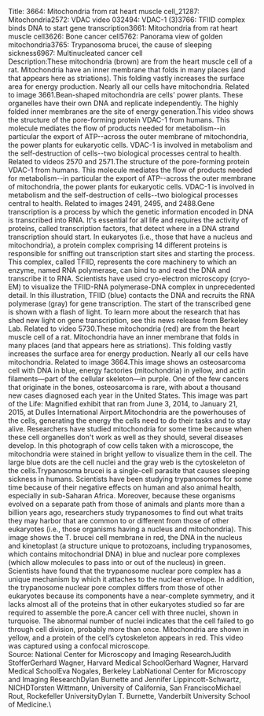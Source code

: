 Title: 3664: Mitochondria from rat heart muscle cell_21287: Mitochondria2572: VDAC video 032494: VDAC-1 (3)3766: TFIID complex binds DNA to start gene transcription3661: Mitochondria from rat heart muscle cell3626: Bone cancer cell5762: Panorama view of golden mitochondria3765: Trypanosoma brucei, the cause of sleeping sickness6967: Multinucleated cancer cell \
Description:These mitochondria (brown) are from the heart muscle cell of a rat. Mitochondria have an inner membrane that folds in many places (and that appears here as striations). This folding vastly increases the surface area for energy production. Nearly all our cells have mitochondria. Related to image 3661.Bean-shaped mitochondria are cells' power plants. These organelles have their own DNA and replicate independently. The highly folded inner membranes are the site of energy generation.This video shows the structure of the pore-forming protein VDAC-1 from humans. This molecule mediates the flow of products needed for metabolism--in particular the export of ATP--across the outer membrane of mitochondria, the power plants for eukaryotic cells. VDAC-1 is involved in metabolism and the self-destruction of cells--two biological processes central to health.  Related to videos 2570 and 2571.The structure of the pore-forming protein VDAC-1 from humans. This molecule mediates the flow of products needed for metabolism--in particular the export of ATP--across the outer membrane of mitochondria, the power plants for eukaryotic cells. VDAC-1 is involved in metabolism and the self-destruction of cells--two biological processes central to health. Related to images 2491, 2495, and 2488.Gene transcription is a process by which the genetic information encoded in DNA is transcribed into RNA. It's essential for all life and requires the activity of proteins, called transcription factors, that detect where in a DNA strand transcription should start. In eukaryotes (i.e., those that have a nucleus and mitochondria), a protein complex comprising 14 different proteins is responsible for sniffing out transcription start sites and starting the process. This complex, called TFIID, represents the core machinery to which an enzyme, named RNA polymerase, can bind to and read the DNA and transcribe it to RNA. Scientists have used cryo-electron microscopy (cryo-EM) to visualize the TFIID-RNA polymerase-DNA complex in unprecedented detail. In this illustration, TFIID (blue) contacts the DNA and recruits the RNA polymerase (gray) for gene transcription. The start of the transcribed gene is shown with a flash of light. To learn more about the research that has shed new light on gene transcription, see this news release from Berkeley Lab. Related to  video 5730.These mitochondria (red) are from the heart muscle cell of a rat. Mitochondria have an inner membrane that folds in many places (and that appears here as striations). This folding vastly increases the surface area for energy production. Nearly all our cells have mitochondria. Related to image 3664.This image shows an osteosarcoma cell with DNA in blue, energy factories (mitochondria) in yellow, and actin filaments—part of the cellular skeleton—in purple. One of the few cancers that originate in the bones, osteosarcoma is rare, with about a thousand new cases diagnosed each year in the United States.  This image was part of the Life: Magnified exhibit that ran from June 3, 2014, to January 21, 2015, at Dulles International Airport.Mitochondria are the powerhouses of the cells, generating the energy the cells need to do their tasks and to stay alive. Researchers have studied mitochondria for some time because when these cell organelles don't work as well as they should, several diseases develop. In this photograph of cow cells taken with a microscope, the mitochondria were stained in bright yellow to visualize them in the cell. The large blue dots are the cell nuclei and the gray web is the cytoskeleton of the cells.Trypanosoma brucei is a single-cell parasite that causes sleeping sickness in humans. Scientists have been studying trypanosomes for some time because of their negative effects on human and also animal health, especially in sub-Saharan Africa. Moreover, because these organisms evolved on a separate path from those of animals and plants more than a billion years ago, researchers study trypanosomes to find out what traits they may harbor that are common to or different from those of other eukaryotes (i.e., those organisms having a nucleus and mitochondria). This image shows the T. brucei cell membrane in red, the DNA in the nucleus and kinetoplast (a structure unique to protozoans, including trypanosomes, which contains mitochondrial DNA) in blue and nuclear pore complexes (which allow molecules to pass into or out of the nucleus) in green. Scientists have found that the trypanosome nuclear pore complex has a unique mechanism by which it attaches to the nuclear envelope. In addition, the trypanosome nuclear pore complex differs from those of other eukaryotes because its components have a near-complete symmetry, and it lacks almost all of the proteins that in other eukaryotes studied so far are required to assemble the pore.A cancer cell with three nuclei, shown in turquoise. The abnormal number of nuclei indicates that the cell failed to go through cell division, probably more than once. Mitochondria are shown in yellow, and a protein of the cell’s cytoskeleton appears in red. This video was captured using a confocal microscope. \
Source: National Center for Microscopy and Imaging ResearchJudith StofferGerhard Wagner, Harvard Medical SchoolGerhard Wagner, Harvard Medical SchoolEva Nogales, Berkeley LabNational Center for Microscopy and Imaging ResearchDylan Burnette and Jennifer Lippincott-Schwartz, NICHDTorsten Wittmann, University of California, San FranciscoMichael Rout, Rockefeller UniversityDylan T. Burnette, Vanderbilt University School of Medicine.\
